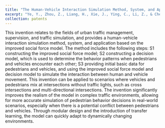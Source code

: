 ```yaml
---
title: "The Human-Vehicle Interaction Simulation Method, System, and Application Based on the Improved Social Force Model"
excerpt: "Ye, Y., Zhou, Z., Liang, H., Xie, J., Ying, C., Li, Z., & Che, Y. (2024) The Human-Vehicle Interaction Simulation Method, System, and Application Based on the Improved Social Force Model. Application No.: 2024119320397, Dec 26, 2024."
collection: patents
---
```

This invention relates to the fields of urban traffic management, supervision, and traffic simulation, and provides a human-vehicle interaction simulation method, system, and application based on the improved social force model. The method includes the following steps: S1 constructing the improved social force model; S2 constructing a decision model, which is used to determine the behavior patterns when pedestrians and vehicles encounter each other; S3 providing initial basic data for pedestrians and vehicles, and using the improved social force model and decision model to simulate the interaction between human and vehicle movement. This invention can be applied to scenarios where vehicles and pedestrians mix at intersections without traffic lights, such as cross intersections and multi-directional intersections. The invention significantly improves the realism of the model in complex traffic environments, allowing for more accurate simulation of pedestrian behavior decisions in real-world scenarios, especially when there is a potential conflict between pedestrians and vehicles. Through modular design and the introduction of transfer learning, the model can quickly adapt to dynamically changing environments.
